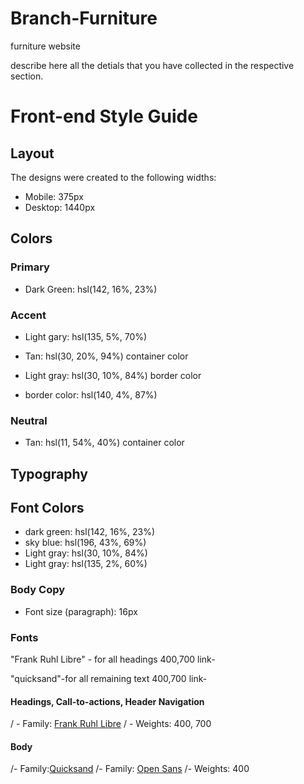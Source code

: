 # Branch-Furniture
furniture website

describe here all the detials that you have collected in the respective section.

# Front-end Style Guide

## Layout

The designs were created to the following widths:

- Mobile: 375px
- Desktop: 1440px

## Colors

### Primary

- Dark Green: hsl(142, 16%, 23%)


### Accent

- Light gary: hsl(135, 5%, 70%)

- Tan: hsl(30, 20%, 94%) container color

- Light gray: hsl(30, 10%, 84%) border color

- border color: hsl(140, 4%, 87%) 

### Neutral

- Tan: hsl(11, 54%, 40%) container  color


## Typography
## Font Colors
- dark green: hsl(142, 16%, 23%)
- sky blue: hsl(196, 43%, 69%)
- Light gray: hsl(30, 10%, 84%)
- Light gray: hsl(135, 2%, 60%)

### Body Copy

- Font size (paragraph): 16px

### Fonts
"Frank Ruhl Libre" - for all headings
400,700
link- <link rel="preconnect" href="https://fonts.googleapis.com">
<link rel="preconnect" href="https://fonts.gstatic.com" crossorigin>
<link href="https://fonts.googleapis.com/css2?family=Frank+Ruhl+Libre:wght@300;400;500;600;700;800&family=Open+Sans&display=swap" rel="stylesheet">


"quicksand"-for all remaining text
400,700
link- <link rel="preconnect" href="https://fonts.googleapis.com">
<link rel="preconnect" href="https://fonts.gstatic.com" crossorigin>
<link href="https://fonts.googleapis.com/css2?family=Frank+Ruhl+Libre:wght@300;400;500;600;700;800&family=Open+Sans&family=Quicksand:wght@300;400;500;600;700&display=swap" rel="stylesheet">

#### Headings, Call-to-actions, Header Navigation

/ - Family: [Frank Ruhl Libre](https://fonts.google.com/?query=Frank+Ruhl+Libre)
/ - Weights: 400, 700

#### Body
/- Family:[Quicksand](https://fonts.google.com/?query=Quicksand)
/- Family: [Open Sans](https://fonts.google.com/specimen/Open+Sans)
/- Weights: 400